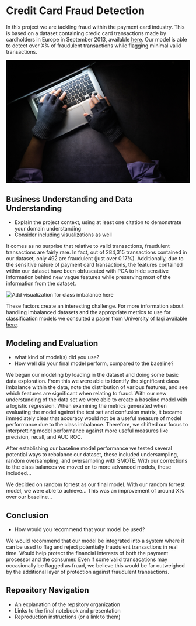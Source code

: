# Credit Card Fraud Detection
In this project we are tackling fraud within the payment card industry. This is based on a dataset containing credic card transactions made by cardholders in Europe in September 2013, available [here](https://www.kaggle.com/datasets/mlg-ulb/creditcardfraud). Our model is able to detect over X% of fraudulent transactions while flagging minimal valid transactions.

![Hacker stealing data](Images/fraudster.jpg)

## Business Understanding and Data Understanding
- Explain the project context, using at least one citation to demonstrate your domain understanding
- Consider including visualizations as well

It comes as no surprise that relative to valid transactions, fraudulent transactions are fairly rare. In fact, out of 284,315 transactions contained in our dataset, only 492 are fraudulent (just over 0.17%). Additionally, due to the sensitive nature of payment card transactions, the features contained within our dataset have been obfuscated with PCA to hide sensitive information behind new vague features while preserving most of the information from the dataset.

![Add visualization for class imbalance here]()

These factors create an interesting challenge. For more information about handling imbalanced datasets and the appropriate metrics to use for classification models we consulted a paper from University of Iaşi available [here](339986048_Methods_of_Handling_Unbalanced_Datasets_in_Credit_Card_Fraud_Detection).

## Modeling and Evaluation
- what kind of model(s) did you use?
- How well did your final model perform, compared to the baseline?

We began our modeling by loading in the dataset and doing some basic data exploration. From this we were able to identify the significant class imbalance within the data, note the distribution of various features, and see which features are significant when relating to fraud. With our new understanding of the data set we were able to create a baseline model with a logistic regression. When examining the metrics generated when evaluating the model against the test set and confusion matrix, it became immediately clear that accuracy would not be a useful measure of model performance due to the class imbalance. Therefore, we shifted our focus to interpretting model performance against more useful measures like precision, recall, and AUC ROC.

After establishing our baseline model performance we tested several potential ways to rebalance our dataset, these included undersampling, random oversampling, and oversampling with SMOTE. With our corrections to the class balances we moved on to more advanced models, these included...

We decided on random forrest as our final model. With our random forrest model, we were able to achieve... This was an improvement of around X% over our baseline...

## Conclusion
- How would you recommend that your model be used?

We would recommend that our model be integrated into a system where it can be used to flag and reject potentially fraudulent transactions in real time. Would help protect the financial interests of both the payment processor and the consumer. Even if some valid transacations may occasionally be flagged as fruad, we believe this would be far outweighed by the additional layer of protection against fraudulent transactions.

## Repository Navigation
- An explanation of the repsitory organization
- Links to the final notebook and presentation
- Reproduction instructions (or a link to them)
